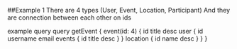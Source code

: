 ##Example 1
There are 4 types (User, Event, Location, Participant)
And they are connection between each other on ids

example query
query getEvent {
  event(id: 4) {
    id
    title
    desc
    user {
      id
      username
      email
      events {
        id
        title
        desc
      }
    }
    location {
      id
      name
      desc
    }
  }
}